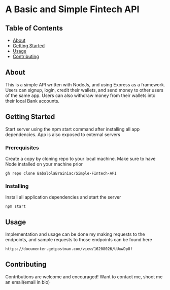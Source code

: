 # A Basic and Simple Fintech API

## Table of Contents
+ [About](#about)
+ [Getting Started](#getting_started)
+ [Usage](#usage)
+ [Contributing](#contributing)

## About <a name = "about"></a>
This is a simple API written with NodeJs, and using Express as a framework. Users can signup, login, credit their wallets, and send money to other users of the same app. Users can also withdraw money from their wallets into their local Bank accounts.

## Getting Started <a name = "getting_started"></a>
Start server using the npm start command after installing all app dependencies. App is also exposed to external servers

### Prerequisites

Create a copy by cloning repo to your local machine. Make sure to have Node installed on your machine prior

```
gh repo clone BabalolaBrainiac/Simple-FIntech-API
```

### Installing

Install all application dependencies and start the server 


```
npm start
```

## Usage <a name = "usage"></a>

Implementation and usage can be done my making requests to the endpoints, and sample requests to those endpoints can be found here

```
https://documenter.getpostman.com/view/16208026/UUxwDp8f
```

## Contributing <a name = "contributing"></a>

Contributions are welcome and encouraged! Want to contact me, shoot me an email(email in bio)
